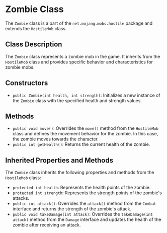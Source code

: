 # Zombie Class

The `Zombie` class is a part of the `net.mojang.mobs.hostile` package and extends the `HostileMob` class.

## Class Description

The `Zombie` class represents a zombie mob in the game. It inherits from the `HostileMob` class and provides specific behavior and characteristics for zombie mobs.

## Constructors

- `public Zombie(int health, int strength)`: Initializes a new instance of the `Zombie` class with the specified health and strength values.

## Methods

- `public void move()`: Overrides the `move()` method from the `HostileMob` class and defines the movement behavior for the zombie. In this case, the zombie moves towards the character.
- `public int getHealth()`: Returns the current health of the zombie.

## Inherited Properties and Methods

The `Zombie` class inherits the following properties and methods from the `HostileMob` class:

- `protected int health`: Represents the health points of the zombie.
- `protected int strength`: Represents the strength points of the zombie's attacks.
- `public int attack()`: Overrides the `attack()` method from the `Combat` interface and returns the strength of the zombie's attack.
- `public void takeDamage(int attack)`: Overrides the `takeDamage(int attack)` method from the `Damage` interface and updates the health of the zombie after receiving an attack.


